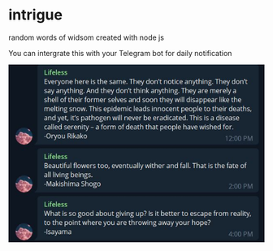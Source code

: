 # intrigue
random words of widsom created with node js 

You can intergrate this with your Telegram bot for daily notification 

![](images/Telegram.JPG)
